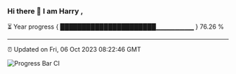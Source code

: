 ### Hi there 👋 I am Harry , 

⏳ Year progress { ██████████████████████▁▁▁▁▁▁▁▁ } 76.26 %

---

⏰ Updated on Fri, 06 Oct 2023 08:22:46 GMT

![Progress Bar CI](https://github.com/duykhang68/duykhang68/workflows/Progress%20Bar%20CI/badge.svg)
